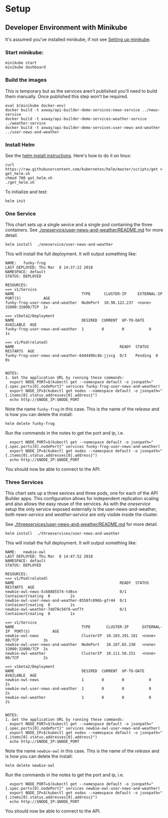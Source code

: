 # Setup

## Developer Environment with Minikube
It's assumed you've installed minikube, if not see [Setting up minikube](https://kubernetes.io/docs/getting-started-guides/minikube/).

### Start minikube:
```
minikube start
minikube dashboard
```

### Build the images
This is temporary but as the services aren't published you'll need to build them manually. Once published this step won't be required.

```
eval $(minikube docker-env)
docker build -t axway/api-builder-demo-services:news-service ../news-service
docker build -t axway/api-builder-demo-services:weather-service ../weather-service
docker build -t axway/api-builder-demo-services:user-news-and-weather ../user-news-and-weather
```

### Install Helm
See the [helm install instructions](https://docs.helm.sh/using_helm/#installing-helm). Here's how to do it on linux:

```
curl https://raw.githubusercontent.com/kubernetes/helm/master/scripts/get > get_helm.sh
chmod 700 get_helm.sh
./get_helm.sh
```

To initialize and test:

```
helm init
```

### One Service

This chart sets up a single sevice and a single pod containing the three containers. See [./oneservice/user-news-and-weather/README.md](./oneservice/user-news-and-weather/README.md) for more detail.

```
helm install  ./oneservice/user-news-and-weather
```

This will install the full deployment. It will output something like:

```
NAME:   funky-frog
LAST DEPLOYED: Thu Mar  8 14:37:22 2018
NAMESPACE: default
STATUS: DEPLOYED

RESOURCES:
==> v1/Service
NAME                              TYPE      CLUSTER-IP     EXTERNAL-IP  PORT(S)          AGE
funky-frog-user-news-and-weather  NodePort  10.98.122.237  <none>       32000:32000/TCP  1s

==> v1beta2/Deployment
NAME                              DESIRED  CURRENT  UP-TO-DATE  AVAILABLE  AGE
funky-frog-user-news-and-weather  1        0        0           0          1s

==> v1/Pod(related)
NAME                                               READY  STATUS   RESTARTS  AGE
funky-frog-user-news-and-weather-6444496c4b-jjvcg  0/3    Pending  0         0s


NOTES:
1. Get the application URL by running these commands:
  export NODE_PORT=$(kubectl get --namespace default -o jsonpath="{.spec.ports[0].nodePort}" services funky-frog-user-news-and-weather)
  export NODE_IP=$(kubectl get nodes --namespace default -o jsonpath="{.items[0].status.addresses[0].address}")
  echo http://$NODE_IP:$NODE_PORT

```

Note the name ```funky-frog``` in this case. This is the name of the _release_ and is how you can delete the install:

```
helm delete funky-frog
```

Run the commands in the notes to get the port and ip, i.e.

```
  export NODE_PORT=$(kubectl get --namespace default -o jsonpath="{.spec.ports[0].nodePort}" services funky-frog-user-news-and-weather)
  export NODE_IP=$(kubectl get nodes --namespace default -o jsonpath="{.items[0].status.addresses[0].address}")
  echo http://$NODE_IP:$NODE_PORT
```

You should now be able to connect to the API.

### Three Services

This chart sets up a three sevices and three pods, one for each of the API Builder apps. This configuration allows for independent replication scaling and also allows the easy reuse of the services. As with the _oneservice_ setup the only service exposed externally is the user-news-and-weather, both _news-service_ and _weather-service_ are only visible inside the cluster.

 See [./threeservices/user-news-and-weather/README.md](./threeservices/user-news-and-weather/README.md) for more detail.

```
helm install  ./threeservices/user-news-and-weather
```

This will install the full deployment. It will output something like:


```
NAME:   newbie-owl
LAST DEPLOYED: Thu Mar  8 14:47:52 2018
NAMESPACE: default
STATUS: DEPLOYED

RESOURCES:
==> v1/Pod(related)
NAME                                               READY  STATUS             RESTARTS  AGE
newbie-owl-news-5c68885574-td6sn                   0/1    ContainerCreating  0         2s
newbie-owl-user-news-and-weather-8558fc896b-gfr44  0/1    ContainerCreating  0         2s
newbie-owl-weather-7dd78c56f8-wnf7t                0/1    ContainerCreating  0         1s

==> v1/Service
NAME                              TYPE       CLUSTER-IP      EXTERNAL-IP  PORT(S)          AGE
newbie-owl-news                   ClusterIP  10.103.201.181  <none>       80/TCP           3s
newbie-owl-user-news-and-weather  NodePort   10.107.65.230   <none>       32000:32000/TCP  2s
newbie-owl-weather                ClusterIP  10.111.58.251   <none>       80/TCP           2s

==> v1beta2/Deployment
NAME                              DESIRED  CURRENT  UP-TO-DATE  AVAILABLE  AGE
newbie-owl-news                   1        0        0           0          2s
newbie-owl-user-news-and-weather  1        0        0           0          2s
newbie-owl-weather                1        0        0           0          2s


NOTES:
1. Get the application URL by running these commands:
  export NODE_PORT=$(kubectl get --namespace default -o jsonpath="{.spec.ports[0].nodePort}" services newbie-owl-user-news-and-weather)
  export NODE_IP=$(kubectl get nodes --namespace default -o jsonpath="{.items[0].status.addresses[0].address}")
  echo http://$NODE_IP:$NODE_PORT
```

Note the name ```newbie-owl``` in this case. This is the name of the _release_ and is how you can delete the install:

```
helm delete newbie-owl
```

Run the commands in the notes to get the port and ip, i.e.

```
  export NODE_PORT=$(kubectl get --namespace default -o jsonpath="{.spec.ports[0].nodePort}" services newbie-owl-user-news-and-weather)
  export NODE_IP=$(kubectl get nodes --namespace default -o jsonpath="{.items[0].status.addresses[0].address}")
  echo http://$NODE_IP:$NODE_PORT
```

You should now be able to connect to the API.